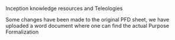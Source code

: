 Inception knowledge resources and Teleologies

Some changes have been made to the original PFD sheet, we have uploaded a word document where one can find the actual Purpose Formalization
